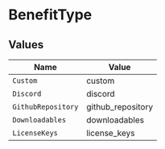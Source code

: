 # BenefitType


## Values

| Name               | Value              |
| ------------------ | ------------------ |
| `Custom`           | custom             |
| `Discord`          | discord            |
| `GithubRepository` | github_repository  |
| `Downloadables`    | downloadables      |
| `LicenseKeys`      | license_keys       |